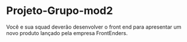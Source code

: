 # Projeto-Grupo-mod2
 Você e sua squad deverão desenvolver o front end para apresentar um novo produto lançado pela empresa FrontEnders.
